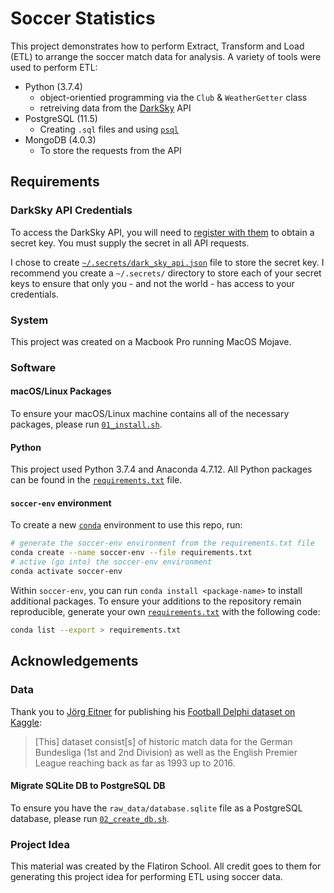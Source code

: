 # Soccer Statistics

This project demonstrates how to perform Extract, Transform and Load (ETL) to arrange the soccer match data for analysis. A variety of tools were used to perform ETL:

* Python (3.7.4)
    + object-orientied programming via the `Club` & `WeatherGetter` class
    + retreiving data from the [DarkSky](https://darksky.net/dev) API
* PostgreSQL (11.5)
    + Creating `.sql` files and using [`psql`](https://www.postgresql.org/docs/11/app-psql.html)
* MongoDB (4.0.3)
    + To store the requests from the API

## Requirements

### DarkSky API Credentials

To access the DarkSky API, you will need to [register with them](https://darksky.net/dev) to obtain a secret key. You must supply the secret in all API requests.

I chose to create [`~/.secrets/dark_sky_api.json`](python/weathergetter.py#L6) file to store the secret key. I recommend you create a `~/.secrets/` directory to store each of your secret keys to ensure that only you - and not the world - has access to your credentials.

### System

This project was created on a Macbook Pro running MacOS Mojave.

### Software

#### macOS/Linux Packages

To ensure your macOS/Linux machine contains all of the necessary packages, please run [`01_install.sh`](01_install.sh).

#### Python

This project used Python 3.7.4 and Anaconda 4.7.12. All Python packages can be found in the [`requirements.txt`](requirements.txt) file.

#### `soccer-env` environment
To create a new [`conda`](https://docs.conda.io/projects/conda/en/latest/user-guide/concepts/environments.html) environment to use this repo, run:

```bash
# generate the soccer-env environment from the requirements.txt file
conda create --name soccer-env --file requirements.txt
# active (go into) the soccer-env environment
conda activate soccer-env
```

Within `soccer-env`, you can run `conda install <package-name>` to install additional packages. To ensure your additions to the repository remain reproducible, generate your own [`requirements.txt`](requirements.txt) with the following code:

```bash
conda list --export > requirements.txt
```

## Acknowledgements

### Data

Thank you to [Jörg Eitner](https://www.kaggle.com/laudanum) for publishing his [Football Delphi dataset on Kaggle](https://www.kaggle.com/laudanum/footballdelphi):

> [This] dataset consist[s] of historic match data for the German Bundesliga (1st and 2nd Division) as well as the English Premier League reaching back as far as 1993 up to 2016. 

#### Migrate SQLite DB to PostgreSQL DB

To ensure you have the `raw_data/database.sqlite` file as a PostgreSQL database, please run [`02_create_db.sh`](02_create_db.sh).

### Project Idea

This material was created by the Flatiron School. All credit goes to them for generating this project idea for performing ETL using soccer data.

